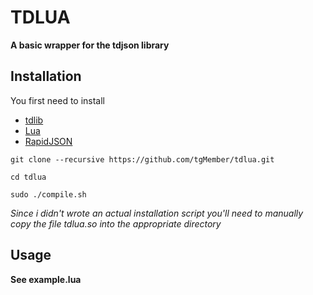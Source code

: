 # TDLUA
**A basic wrapper for the tdjson library**

## Installation
You first need to install
* [tdlib](https://github.com/tdlib/td)
* [Lua](https://lua.org)
* [RapidJSON](https://github.com/Tencent/rapidjson)

```
git clone --recursive https://github.com/tgMember/tdlua.git

cd tdlua

sudo ./compile.sh
```
*Since i didn't wrote an actual installation script you'll need to manually copy the file tdlua.so into the appropriate directory*
## Usage
__See example.lua__
